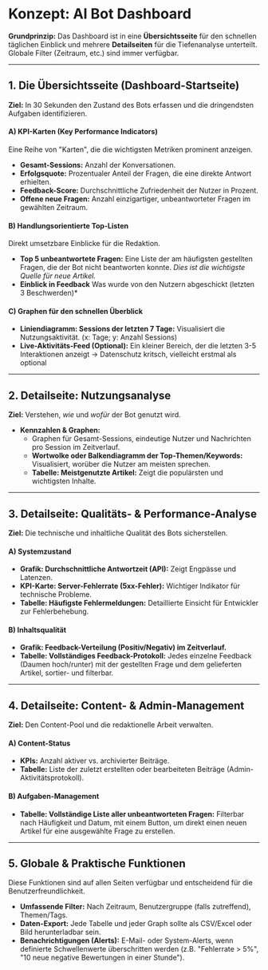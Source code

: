 # Konzept: AI Bot Dashboard

**Grundprinzip:** Das Dashboard ist in eine **Übersichtsseite** für den schnellen täglichen Einblick und mehrere **Detailseiten** für die Tiefenanalyse unterteilt. Globale Filter (Zeitraum, etc.) sind immer verfügbar.

---

## 1. Die Übersichtsseite (Dashboard-Startseite)

**Ziel:** In 30 Sekunden den Zustand des Bots erfassen und die dringendsten Aufgaben identifizieren.

#### A) KPI-Karten (Key Performance Indicators)
Eine Reihe von "Karten", die die wichtigsten Metriken prominent anzeigen.
- **Gesamt-Sessions:** Anzahl der Konversationen.
- **Erfolgsquote:** Prozentualer Anteil der Fragen, die eine direkte Antwort erhielten.
- **Feedback-Score:** Durchschnittliche Zufriedenheit der Nutzer in Prozent.
- **Offene neue Fragen:** Anzahl einzigartiger, unbeantworteter Fragen im gewählten Zeitraum.

#### B) Handlungsorientierte Top-Listen
Direkt umsetzbare Einblicke für die Redaktion.
- **Top 5 unbeantwortete Fragen:** Eine Liste der am häufigsten gestellten Fragen, die der Bot nicht beantworten konnte. *Dies ist die wichtigste Quelle für neue Artikel.*
- **Einblick in Feedback** Was wurde von den Nutzern abgeschickt (letzten 3 Beschwerden)*

#### C) Graphen für den schnellen Überblick
- **Liniendiagramm: Sessions der letzten 7 Tage:** Visualisiert die Nutzungsaktivität. (x: Tage; y: Anzahl Sessions)
- **Live-Aktivitäts-Feed (Optional):** Ein kleiner Bereich, der die letzten 3-5 Interaktionen anzeigt -> Datenschutz kritsch, vielleicht erstmal als optional

---

## 2. Detailseite: Nutzungsanalyse

**Ziel:** Verstehen, *wie* und *wofür* der Bot genutzt wird.

- **Kennzahlen & Graphen:**
  - Graphen für Gesamt-Sessions, eindeutige Nutzer und Nachrichten pro Session im Zeitverlauf.
  - **Wortwolke oder Balkendiagramm der Top-Themen/Keywords:** Visualisiert, worüber die Nutzer am meisten sprechen.
  - **Tabelle: Meistgenutzte Artikel:** Zeigt die populärsten und wichtigsten Inhalte.

---

## 3. Detailseite: Qualitäts- & Performance-Analyse

**Ziel:** Die technische und inhaltliche Qualität des Bots sicherstellen.

#### A) Systemzustand
- **Grafik: Durchschnittliche Antwortzeit (API):** Zeigt Engpässe und Latenzen.
- **KPI-Karte: Server-Fehlerrate (5xx-Fehler):** Wichtiger Indikator für technische Probleme.
- **Tabelle: Häufigste Fehlermeldungen:** Detaillierte Einsicht für Entwickler zur Fehlerbehebung.

#### B) Inhaltsqualität
- **Grafik: Feedback-Verteilung (Positiv/Negativ) im Zeitverlauf.**
- **Tabelle: Vollständiges Feedback-Protokoll:** Jedes einzelne Feedback (Daumen hoch/runter) mit der gestellten Frage und dem gelieferten Artikel, sortier- und filterbar.

---

## 4. Detailseite: Content- & Admin-Management

**Ziel:** Den Content-Pool und die redaktionelle Arbeit verwalten.

#### A) Content-Status
- **KPIs:** Anzahl aktiver vs. archivierter Beiträge.
- **Tabelle:** Liste der zuletzt erstellten oder bearbeiteten Beiträge (Admin-Aktivitätsprotokoll).

#### B) Aufgaben-Management
- **Tabelle: Vollständige Liste aller unbeantworteten Fragen:** Filterbar nach Häufigkeit und Datum, mit einem Button, um direkt einen neuen Artikel für eine ausgewählte Frage zu erstellen.

---

## 5. Globale & Praktische Funktionen

Diese Funktionen sind auf allen Seiten verfügbar und entscheidend für die Benutzerfreundlichkeit.

- **Umfassende Filter:** Nach Zeitraum, Benutzergruppe (falls zutreffend), Themen/Tags.
- **Daten-Export:** Jede Tabelle und jeder Graph sollte als CSV/Excel oder Bild herunterladbar sein.
- **Benachrichtigungen (Alerts):** E-Mail- oder System-Alerts, wenn definierte Schwellenwerte überschritten werden (z.B. "Fehlerrate > 5%", "10 neue negative Bewertungen in einer Stunde").
